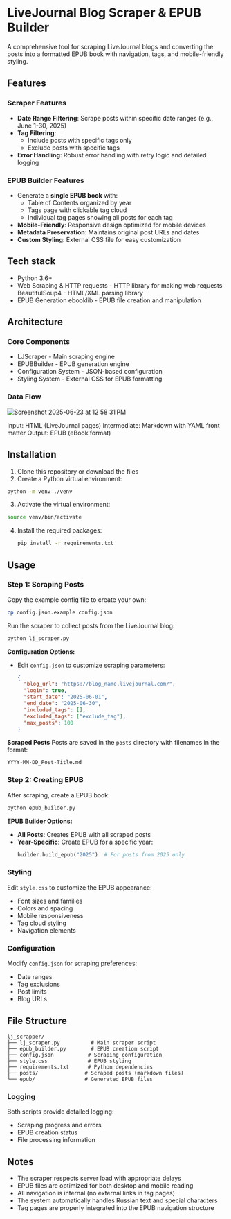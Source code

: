 # LiveJournal Blog Scraper & EPUB Builder

A comprehensive tool for scraping LiveJournal blogs and converting the posts into a formatted EPUB book with navigation, tags, and mobile-friendly styling.

## Features
### Scraper Features
- **Date Range Filtering**: Scrape posts within specific date ranges (e.g., June 1-30, 2025)
- **Tag Filtering**: 
  - Include posts with specific tags only
  - Exclude posts with specific tags
- **Error Handling**: Robust error handling with retry logic and detailed logging

### EPUB Builder Features
- Generate a **single EPUB book** with:
  - Table of Contents organized by year
  - Tags page with clickable tag cloud
  - Individual tag pages showing all posts for each tag
- **Mobile-Friendly**: Responsive design optimized for mobile devices
- **Metadata Preservation**: Maintains original post URLs and dates
- **Custom Styling**: External CSS file for easy customization

## Tech stack
- Python 3.6+
- Web Scraping & HTTP
    requests - HTTP library for making web requests
    BeautifulSoup4 - HTML/XML parsing library
- EPUB Generation
    ebooklib - EPUB file creation and manipulation

## Architecture
### Core Components
- LJScraper - Main scraping engine
- EPUBBuilder - EPUB generation engine
- Configuration System - JSON-based configuration
- Styling System - External CSS for EPUB formatting

### Data Flow
![Screenshot 2025-06-23 at 12 58 31 PM](https://github.com/user-attachments/assets/800b32f1-74b1-4029-82c0-7d453657ef95)

Input: HTML (LiveJournal pages)
Intermediate: Markdown with YAML front matter
Output: EPUB (eBook format)

## Installation
1. Clone this repository or download the files
2. Create a Python virtual environment:
```bash
python -m venv ./venv
```
3. Activate the virtual environment:
```bash
source venv/bin/activate
```
4. Install the required packages:
   ```bash
   pip install -r requirements.txt
   ```

## Usage
### Step 1: Scraping Posts

Copy the example config file to create your own:
```bash
cp config.json.example config.json
```

Run the scraper to collect posts from the LiveJournal blog:

```bash
python lj_scraper.py
```

**Configuration Options:**
- Edit `config.json` to customize scraping parameters:
  ```json
  {
    "blog_url": "https://blog_name.livejournal.com/",
    "login": true,
    "start_date": "2025-06-01",
    "end_date": "2025-06-30",
    "included_tags": [],
    "excluded_tags": ["exclude_tag"],
    "max_posts": 100
  }
  ```
**Scraped Posts**
Posts are saved in the `posts` directory with filenames in the format:
```
YYYY-MM-DD_Post-Title.md
```

### Step 2: Creating EPUB

After scraping, create a EPUB book:

```bash
python epub_builder.py
```

**EPUB Builder Options:**
- **All Posts**: Creates EPUB with all scraped posts
- **Year-Specific**: Create EPUB for a specific year:
  ```python
  builder.build_epub("2025")  # For posts from 2025 only
  ```


### Styling
Edit `style.css` to customize the EPUB appearance:
- Font sizes and families
- Colors and spacing
- Mobile responsiveness
- Tag cloud styling
- Navigation elements

### Configuration
Modify `config.json` for scraping preferences:
- Date ranges
- Tag exclusions
- Post limits
- Blog URLs

## File Structure

```
lj_scrapper/
├── lj_scraper.py          # Main scraper script
├── epub_builder.py        # EPUB creation script
├── config.json           # Scraping configuration
├── style.css             # EPUB styling
├── requirements.txt      # Python dependencies
├── posts/               # Scraped posts (markdown files)
└── epub/                # Generated EPUB files
```


### Logging
Both scripts provide detailed logging:
- Scraping progress and errors
- EPUB creation status
- File processing information

## Notes

- The scraper respects server load with appropriate delays
- EPUB files are optimized for both desktop and mobile reading
- All navigation is internal (no external links in tag pages)
- The system automatically handles Russian text and special characters
- Tag pages are properly integrated into the EPUB navigation structure 
